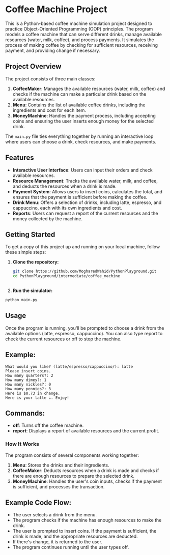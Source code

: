 # Coffee Machine Project

This is a Python-based coffee machine simulation project designed to practice Object-Oriented Programming (OOP) principles. The program models a coffee machine that can serve different drinks, manage available resources (water, milk, coffee), and process payments. It simulates the process of making coffee by checking for sufficient resources, receiving payment, and providing change if necessary.

## Project Overview

The project consists of three main classes:

1. **CoffeeMaker**: Manages the available resources (water, milk, coffee) and checks if the machine can make a particular drink based on the available resources.
2. **Menu**: Contains the list of available coffee drinks, including the ingredients and cost for each item.
3. **MoneyMachine**: Handles the payment process, including accepting coins and ensuring the user inserts enough money for the selected drink.

The `main.py` file ties everything together by running an interactive loop where users can choose a drink, check resources, and make payments.

## Features

- **Interactive User Interface**: Users can input their orders and check available resources.
- **Resource Management**: Tracks the available water, milk, and coffee, and deducts the resources when a drink is made.
- **Payment System**: Allows users to insert coins, calculates the total, and ensures that the payment is sufficient before making the coffee.
- **Drink Menu**: Offers a selection of drinks, including latte, espresso, and cappuccino, each with its own ingredients and cost.
- **Reports**: Users can request a report of the current resources and the money collected by the machine.

## Getting Started

To get a copy of this project up and running on your local machine, follow these simple steps:

1. **Clone the repository:**

   ```bash
   git clone https://github.com/MogharedWahid/PythonPlayground.git
   cd PythonPlayground/intermediate/coffee_machine
  
2. **Run the simulator:**

  ```bash
  python main.py
  ```

## Usage
Once the program is running, you'll be prompted to choose a drink from the available options (latte, espresso, cappuccino). You can also type report to check the current resources or off to stop the machine.

## Example:
```plaintext
What would you like? (latte/espresso/cappuccino/): latte
Please insert coins.
How many quarters?: 2
How many dimes?: 1
How many nickles?: 0
How many pennies?: 3
Here is $0.73 in change.
Here is your latte ☕️. Enjoy!
```

## Commands:
* **off**: Turns off the coffee machine.
* **report**: Displays a report of available resources and the current profit.

### How It Works
The program consists of several components working together:

1. **Menu**: Stores the drinks and their ingredients.
2. **CoffeeMaker**: Deducts resources when a drink is made and checks if there are enough resources to prepare the selected drink.
3. **MoneyMachine**: Handles the user's coin inputs, checks if the payment is sufficient, and processes the transaction.

## Example Code Flow:
* The user selects a drink from the menu.
* The program checks if the machine has enough resources to make the drink.
* The user is prompted to insert coins. If the payment is sufficient, the drink is made, and the appropriate resources are deducted.
* If there's change, it is returned to the user.
* The program continues running until the user types off.

